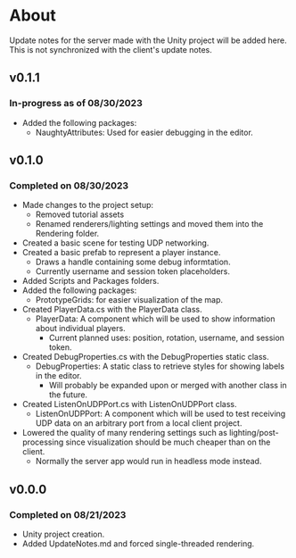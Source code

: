 ﻿# About
Update notes for the server made with the Unity project will be added here. This is not synchronized with the client's update notes.

## v0.1.1
### In-progress as of 08/30/2023
- Added the following packages:
  - NaughtyAttributes: Used for easier debugging in the editor.

## v0.1.0
### Completed on 08/30/2023
- Made changes to the project setup:
  - Removed tutorial assets
  - Renamed renderers/lighting settings and moved them into the Rendering folder.
- Created a basic scene for testing UDP networking.
- Created a basic prefab to represent a player instance.
  - Draws a handle containing some debug informtation.
  - Currently username and session token placeholders.
- Added Scripts and Packages folders.
- Added the following packages:
  - PrototypeGrids: for easier visualization of the map.
- Created PlayerData.cs with the PlayerData class.
  - PlayerData: A component which will be used to show information about individual players.
    - Current planned uses: position, rotation, username, and session token.
- Created DebugProperties.cs with the DebugProperties static class.
  - DebugProperties: A static class to retrieve styles for showing labels in the editor.
    - Will probably be expanded upon or merged with another class in the future.
- Created ListenOnUDPPort.cs with ListenOnUDPPort class.
  - ListenOnUDPPort: A component which will be used to test receiving UDP data on an arbitrary port from a local client project.
- Lowered the quality of many rendering settings such as lighting/post-processing since visualization should be much cheaper than on the client.
  - Normally the server app would run in headless mode instead.

## v0.0.0
### Completed on 08/21/2023
- Unity project creation.
- Added UpdateNotes.md and forced single-threaded rendering.